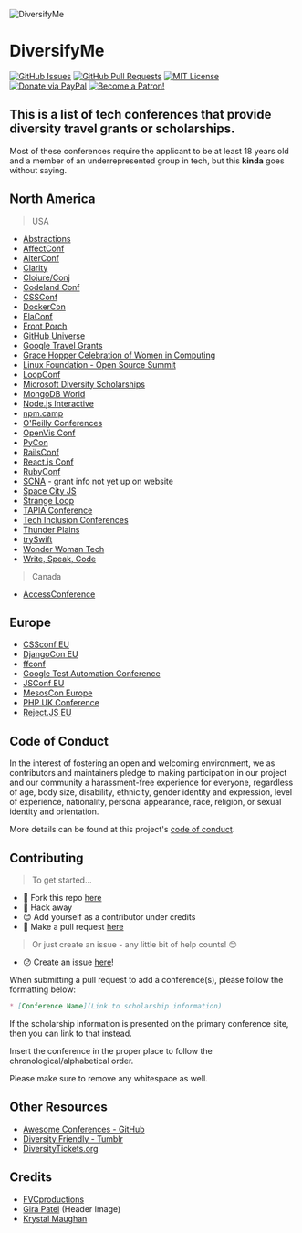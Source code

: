 ![DiversifyMe](https://d13yacurqjgara.cloudfront.net/users/196023/screenshots/2453486/dribbble-01-01_1x.png)

# DiversifyMe

[![GitHub Issues](https://img.shields.io/github/issues/fvcproductions/diversify-me.svg?style=flat-square)](https://github.com/fvcproductions/diversify-me/issues) [![GitHub Pull Requests](https://img.shields.io/github/issues-pr/fvcproductions/diversify-me.svg?style=flat-square)](https://github.com/fvcproductions/diversify-me/pulls) [![MIT License](https://img.shields.io/github/license/fvcproductions/diversify-me.svg?style=flat-square)](http://badges.mit-license.org) [![Donate via PayPal](https://img.shields.io/badge/Donate-PayPal-blue.svg?style=flat-square)](http://paypal.me/fvcproductions) [![Become a Patron!](https://img.shields.io/badge/Patreon-Become%20a%20Patron!-orange.svg?style=flat-square)](https://www.patreon.com/fvcproductions)

## This is a list of tech conferences that provide diversity travel grants or scholarships.

Most of these conferences require the applicant to be at least 18 years old and a member of an underrepresented group in tech, but this **kinda** goes without saying.

## North America

> USA

* [Abstractions](http://abstractions.io/scholarship/)
* [AffectConf](https://affectconf.com/scholarships/)
* [AlterConf](http://www.alterconf.com/)
* [Clarity](https://www.clarityconf.com/apply-for-scholarship)
* [Clojure/Conj](http://clojure-conj.org/opportunity)
* [Codeland Conf](http://codelandconf.com/)
* [CSSConf](https://2016.cssconf.com/diversity-scholarship/)
* [DockerCon](https://2017.dockercon.com/giving-back/)
* [ElaConf](http://elaconf.com/grants/)
* [Front Porch](http://frontporch.io/)
* [GitHub Universe](https://github.com/blog/2410-scholarships-and-accessibility-at-github-universe)
* [Google Travel Grants](https://www.google.com/edu/scholarships/google-travel-and-conference-grants/#!north-america)
* [Grace Hopper Celebration of Women in Computing](https://ghc.anitaborg.org/2017-student-academic/2017-scholarships/)
* [Linux Foundation - Open Source Summit](http://events.linuxfoundation.org/events/open-source-summit-north-america/attend/scholarship-opportunities)
* [LoopConf](https://loopconf.com/scholarships/)
* [Microsoft Diversity Scholarships](https://careers.microsoft.com/students/scholarships)
* [MongoDB World](https://www.mongodb.com/mongodb-diversity-scholarship)
* [Node.js Interactive](http://events.linuxfoundation.org/events/node-interactive/attend/diversityscholarship)
* [npm.camp](http://npm.camp/)
* [O'Reilly Conferences](http://www.oreilly.com/conferences/diversity-application.csp)
* [OpenVis Conf](https://openvisconf.com/diversity-scholarship-application/)
* [PyCon](https://us.pycon.org/2017/assistance/)
* [RailsConf](http://railsconf.com/scholarships)
* [React.js Conf](https://facebook.github.io/react/blog/2015/12/04/react-js-conf-2016-diversity-scholarship.html)
* [RubyConf](http://rubyconf.org/scholarship)
* [SCNA](https://scna.softwarecraftsmanship.org/) - grant info not yet up on website
* [Space City JS](https://ti.to/spacecityjs/space-city-js-2016/)
* [Strange Loop](http://www.thestrangeloop.com/opportunity.html)
* [TAPIA Conference](http://tapiaconference.org/participate/scholarships/)
* [Tech Inclusion Conferences](http://techinclusion.co/scholarship-application/)
* [Thunder Plains](http://thunderplainsconf.com/)
* [trySwift](https://blog.tryswift.co/try-swift-nyc-diversity-scholarships)
* [Wonder Woman Tech](https://wonderwomentech.com/about-wonder-women-tech/wearechangemakers/scholarship-application/)
* [Write, Speak, Code](http://www.writespeakcode.com/)

> Canada

* [AccessConference](http://accessconference.ca/about-access-2017/diversity-scholarship-2017/)

## Europe

* [CSSconf EU](http://2015.cssconf.eu/scholarships/)
* [DjangoCon EU](https://2017.djangocon.eu/financial-assistance/)
* [ffconf](https://2017.ffconf.org/scholarship)
* [Google Test Automation Conference](https://testing.googleblog.com/2017/05/gtac-diversity-scholarship.html)
* [JSConf EU](http://2015.cssconf.eu/scholarships/)
* [MesosCon Europe](http://events.linuxfoundation.org/events/mesoscon-europe/attend/scholarship)
* [PHP UK Conference](http://phpconference.co.uk/diversity/)
* [Reject.JS EU](http://2015.cssconf.eu/scholarships/)

## Code of Conduct

In the interest of fostering an open and welcoming environment, we as contributors and maintainers pledge to making participation in our project and our community a harassment-free experience for everyone, regardless of age, body size, disability, ethnicity, gender identity and expression, level of experience, nationality, personal appearance, race, religion, or sexual identity and orientation.

More details can be found at this project's [code of conduct](.github/CODE_OF_CONDUCT.md).

## Contributing

> To get started...

* 🍴 Fork this repo [here](https://github.com/fvcproductions/diversify-me#fork-destination-box)
* 🔨 Hack away
* 😊 Add yourself as a contributor under credits
* 🔧 Make a pull request [here](https://github.com/fvcproductions/diversify-me/compare)

> Or just create an issue - any little bit of help counts! 😊

* 😯 Create an issue [here](https://github.com/fvcproductions/diversify-me/issues)!

When submitting a pull request to add a conference(s), please follow the formatting below:

```markdown
* [Conference Name](Link to scholarship information)
```

If the scholarship information is presented on the primary conference site, then you can link to that instead.

Insert the conference in the proper place to follow the chronological/alphabetical order.

Please make sure to remove any whitespace as well.

## Other Resources

* [Awesome Conferences - GitHub](https://github.com/RichardLitt/awesome-conferences)
* [Diversity Friendly - Tumblr](http://diversityfriendly.co/)
* [DiversityTickets.org](https://diversitytickets.org/)

## Credits

* [FVCproductions](http://fvcproductions.com)
* [Gira Patel](https://dribbble.com/shots/2453486-Flat-Family) (Header Image)
* [Krystal Maughan](https://kammitama5.github.io/about/)
